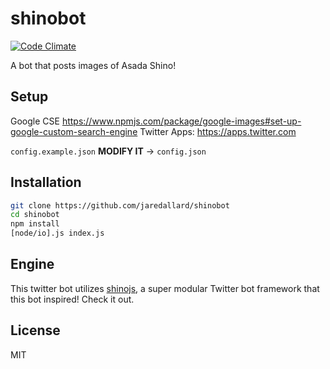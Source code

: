 # shinobot

[![Code Climate](https://codeclimate.com/github/jaredallard/shinobot/badges/gpa.svg)](https://codeclimate.com/github/jaredallard/shinobot)

A bot that posts images of Asada Shino!

## Setup

Google CSE https://www.npmjs.com/package/google-images#set-up-google-custom-search-engine
Twitter Apps: https://apps.twitter.com

`config.example.json` **MODIFY IT** -> `config.json`

## Installation

```bash
git clone https://github.com/jaredallard/shinobot
cd shinobot
npm install
[node/io].js index.js
```

## Engine

This twitter bot utilizes [shinojs](https://github.com/jaredallard/shinojs), a
super modular Twitter bot framework that this bot inspired! Check it out.

## License

MIT
